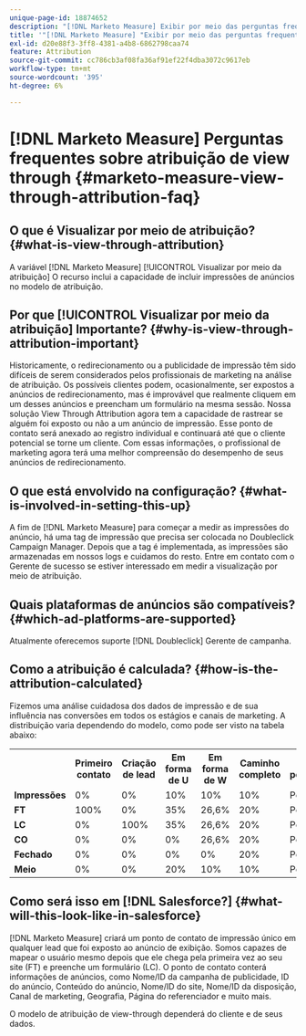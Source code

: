 ```yaml
---
unique-page-id: 18874652
description: "[!DNL Marketo Measure] Exibir por meio das perguntas frequentes sobre atribuição - [!DNL Marketo Measure] - Documentação do produto"
title: '"[!DNL Marketo Measure] "Exibir por meio das perguntas frequentes sobre atribuição"'
exl-id: d20e88f3-3ff8-4381-a4b8-6862798caa74
feature: Attribution
source-git-commit: cc786cb3af08fa36af91ef22f4dba3072c9617eb
workflow-type: tm+mt
source-wordcount: '395'
ht-degree: 6%

---
```


# [!DNL Marketo Measure] Perguntas frequentes sobre atribuição de view through {#marketo-measure-view-through-attribution-faq}

## O que é Visualizar por meio de atribuição? {#what-is-view-through-attribution}

A variável [!DNL Marketo Measure] [!UICONTROL Visualizar por meio da atribuição] O recurso inclui a capacidade de incluir impressões de anúncios no modelo de atribuição.

## Por que [!UICONTROL Visualizar por meio da atribuição] Importante? {#why-is-view-through-attribution-important}

Historicamente, o redirecionamento ou a publicidade de impressão têm sido difíceis de serem considerados pelos profissionais de marketing na análise de atribuição. Os possíveis clientes podem, ocasionalmente, ser expostos a anúncios de redirecionamento, mas é improvável que realmente cliquem em um desses anúncios e preencham um formulário na mesma sessão. Nossa solução View Through Attribution agora tem a capacidade de rastrear se alguém foi exposto ou não a um anúncio de impressão. Esse ponto de contato será anexado ao registro individual e continuará até que o cliente potencial se torne um cliente. Com essas informações, o profissional de marketing agora terá uma melhor compreensão do desempenho de seus anúncios de redirecionamento.

## O que está envolvido na configuração? {#what-is-involved-in-setting-this-up}

A fim de [!DNL Marketo Measure] para começar a medir as impressões do anúncio, há uma tag de impressão que precisa ser colocada no Doubleclick Campaign Manager. Depois que a tag é implementada, as impressões são armazenadas em nossos logs e cuidamos do resto. Entre em contato com o Gerente de sucesso se estiver interessado em medir a visualização por meio de atribuição.

## Quais plataformas de anúncios são compatíveis? {#which-ad-platforms-are-supported}

Atualmente oferecemos suporte [!DNL Doubleclick] Gerente de campanha.

## Como a atribuição é calculada? {#how-is-the-attribution-calculated}

Fizemos uma análise cuidadosa dos dados de impressão e de sua influência nas conversões em todos os estágios e canais de marketing. A distribuição varia dependendo do modelo, como pode ser visto na tabela abaixo:

<table> 
 <colgroup> 
  <col> 
  <col> 
  <col> 
  <col> 
  <col> 
  <col> 
  <col> 
 </colgroup> 
 <tbody> 
  <tr> 
   <th><br></th> 
   <th>Primeiro contato</th> 
   <th>Criação de lead</th> 
   <th>Em forma de U</th> 
   <th>Em forma de W</th> 
   <th>Caminho completo</th> 
   <th>Modelo personalizado</th> 
  </tr> 
  <tr> 
   <td><strong>Impressões</strong></td> 
   <td>0%</td> 
   <td>0%</td> 
   <td>10%</td> 
   <td>10%</td> 
   <td>10%</td> 
   <td>Personalizado</td> 
  </tr> 
  <tr> 
   <td><strong>FT</strong></td> 
   <td>100%</td> 
   <td>0%</td> 
   <td>35%</td> 
   <td>26,6%</td> 
   <td>20%</td> 
   <td>Personalizado</td> 
  </tr> 
  <tr> 
   <td><strong>LC</strong></td> 
   <td>0%</td> 
   <td>100%</td> 
   <td>35%</td> 
   <td>26,6%</td> 
   <td>20%</td> 
   <td>Personalizado</td> 
  </tr> 
  <tr> 
   <td><strong>CO</strong></td> 
   <td>0%</td> 
   <td>0%</td> 
   <td>0%</td> 
   <td>26,6%</td> 
   <td>20%</td> 
   <td>Personalizado</td> 
  </tr> 
  <tr> 
   <td><strong>Fechado</strong></td> 
   <td>0%</td> 
   <td>0%</td> 
   <td>0%</td> 
   <td>0%</td> 
   <td>20%</td> 
   <td>Personalizado</td> 
  </tr> 
  <tr> 
   <td><strong>Meio</strong></td> 
   <td>0%</td> 
   <td>0%</td> 
   <td>20%</td> 
   <td>10%</td> 
   <td>10%</td> 
   <td>Personalizado</td> 
  </tr> 
 </tbody> 
</table>

## Como será isso em [!DNL Salesforce?] {#what-will-this-look-like-in-salesforce}

[!DNL Marketo Measure] criará um ponto de contato de impressão único em qualquer lead que foi exposto ao anúncio de exibição. Somos capazes de mapear o usuário mesmo depois que ele chega pela primeira vez ao seu site (FT) e preenche um formulário (LC). O ponto de contato conterá informações de anúncios, como Nome/ID da campanha de publicidade, ID do anúncio, Conteúdo do anúncio, Nome/ID do site, Nome/ID da disposição, Canal de marketing, Geografia, Página do referenciador e muito mais.

O modelo de atribuição de view-through dependerá do cliente e de seus dados.
